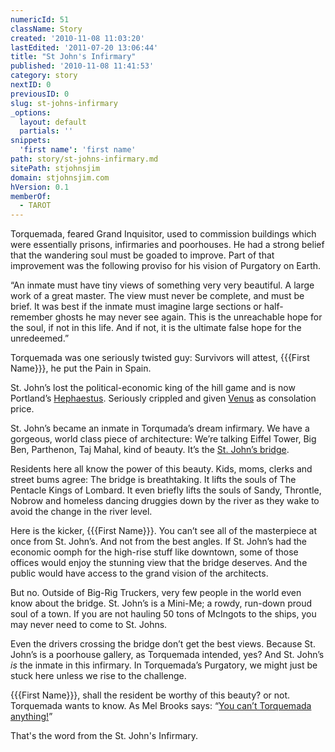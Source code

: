 ```yaml
---
numericId: 51
className: Story
created: '2010-11-08 11:03:20'
lastEdited: '2011-07-20 13:06:44'
title: "St John's Infirmary"
published: '2010-11-08 11:41:53'
category: story
nextID: 0
previousID: 0
slug: st-johns-infirmary
_options:
  layout: default
  partials: ''
snippets:
  'first name': 'first name'
path: story/st-johns-infirmary.md
sitePath: stjohnsjim
domain: stjohnsjim.com
hVersion: 0.1
memberOf:
  - TAROT
---
```


Torquemada, feared Grand Inquisitor, used to commission buildings which were essentially prisons, infirmaries and poorhouses. He had a strong belief that the wandering soul must be goaded to improve. Part of that improvement was the following proviso for his vision of Purgatory on Earth.

“An inmate must have tiny views of something very very beautiful. A large work of a great master. The view must never be complete, and must be brief. It was best if the inmate must imagine large sections or half-remember ghosts he may never see again. This is the unreachable hope for the soul, if not in this life. And if not, it is the ultimate false hope for the unredeemed.”

Torquemada was one seriously twisted guy: Survivors will attest, {{{First Name}}}, he put the Pain in Spain.

St. John’s lost the political-economic king of the hill game and is now Portland’s [Hephaestus][0]. Seriously crippled and given [Venus][1] as consolation price.

St. John’s became an inmate in Torqumada’s dream infirmary. We have a gorgeous, world class piece of architecture: We’re talking Eiffel Tower, Big Ben, Parthenon, Taj Mahal, kind of beauty. It’s the [St. John’s bridge][1].

Residents here all know the power of this beauty. Kids, moms, clerks and street bums agree: The bridge is breathtaking. It lifts the souls of The Pentacle Kings of Lombard. It even briefly lifts the souls of Sandy, Throntle, Nobrow and homeless dancing druggies down by the river as they wake to avoid the change in the river level.

Here is the kicker, {{{First Name}}}. You can’t see all of the masterpiece at once from St. John’s. And not from the best angles. If St. John’s had the economic oomph for the high-rise stuff like downtown, some of those offices would enjoy the stunning view that the bridge deserves. And the public would have access to the grand vision of the architects.

But no. Outside of Big-Rig Truckers, very few people in the world even know about the bridge. St. John’s is a Mini-Me; a rowdy, run-down proud soul of a town. If you are not hauling 50 tons of McIngots to the ships, you may never need to come to St. Johns.

Even the drivers crossing the bridge don’t get the best views. Because St. John’s is a poorhouse gallery, as Torquemada intended, yes? And St. John’s _is_ the inmate in this infirmary. In Torquemada’s Purgatory, we might just be stuck here unless we rise to the challenge.

{{{First Name}}}, shall the resident be worthy of this beauty? or not. Torquemada wants to know. As Mel Brooks says: “[You can’t Torquemada anything!][2]”

That's the word from the St. John's Infirmary.

[0]: http://www.google.com/search?rls=en&q=hephaestus&ie=UTF-8&oe=UTF-8
[1]: http://www.google.com/images?rls=en&q=images:+st+johns+bridge&oe=UTF-8&um=1&ie=UTF-8&source=og&sa=N&hl=en&tab=wi&biw=1043&bih=596
[2]: http://www.imdb.com/title/tt0082517/quotes
